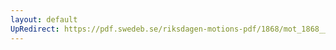 ```yaml
---
layout: default
UpRedirect: https://pdf.swedeb.se/riksdagen-motions-pdf/1868/mot_1868__ak__00122/mot_1868__ak__00122_011.pdf
---
```

